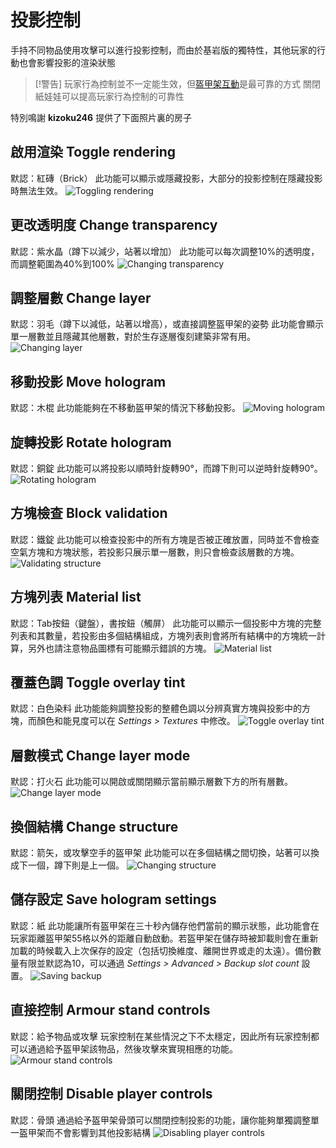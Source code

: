 # 投影控制
手持不同物品使用攻擊可以進行投影控制，而由於基岩版的獨特性，其他玩家的行動也會影響投影的渲染狀態

> [!警告]
> 玩家行為控制並不一定能生效，但[盔甲架互動](#armour-stand-controls)是最可靠的方式
> 關閉紙娃娃可以提高玩家行為控制的可靠性

特別鳴謝 **kizoku246** 提供了下面照片裏的房子

## 啟用渲染 Toggle rendering
默認：紅磚（Brick）
此功能可以顯示或隱藏投影，大部分的投影控制在隱藏投影時無法生效。
![Toggling rendering](/assets/togglingRendering.gif)

## 更改透明度 Change transparency
默認：紫水晶（蹲下以減少，站著以增加）
此功能可以每次調整10%的透明度，而調整範圍為40%到100%
![Changing transparency](/assets/changingTransparency.gif)

## 調整層數 Change layer
默認：羽毛（蹲下以減低，站著以增高），或直接調整盔甲架的姿勢
此功能會顯示單一層數並且隱藏其他層數，對於生存逐層復刻建築非常有用。
![Changing layer](/assets/changingLayer.gif)

## 移動投影 Move hologram
默認：木棍
此功能能夠在不移動盔甲架的情況下移動投影。
![Moving hologram](/assets/movingHologram.gif)

## 旋轉投影 Rotate hologram
默認：銅錠
此功能可以將投影以順時針旋轉90°，而蹲下則可以逆時針旋轉90°。
![Rotating hologram](/assets/rotatingHologram.gif)

## 方塊檢查 Block validation
默認：鐵錠
此功能可以檢查投影中的所有方塊是否被正確放置，同時並不會檢查空氣方塊和方塊狀態，若投影只展示單一層數，則只會檢查該層數的方塊。
![Validating structure](/assets/validatingStructure.gif)

## 方塊列表 Material list
默認：Tab按鈕（鍵盤），書按鈕（觸屏）
此功能可以顯示一個投影中方塊的完整列表和其數量，若投影由多個結構組成，方塊列表則會將所有結構中的方塊統一計算，另外也請注意物品圖標有可能顯示錯誤的方塊。
![Material list](/assets/materialList.gif)

## 覆蓋色調 Toggle overlay tint
默認：白色染料
此功能能夠調整投影的整體色調以分辨真實方塊與投影中的方塊，而顏色和能見度可以在 _Settings > Textures_ 中修改。
![Toggle overlay tint](/assets/togglingTint.gif)

## 層數模式 Change layer mode
默認：打火石
此功能可以開啟或關閉顯示當前顯示層數下方的所有層數。
![Change layer mode](/assets/changingLayerMode.gif)

## 換個結構 Change structure
默認：箭矢，或攻擊空手的盔甲架
此功能可以在多個結構之間切換，站著可以換成下一個，蹲下則是上一個。
![Changing structure](/assets/changingStructure.gif)

## 儲存設定 Save hologram settings
默認：紙
此功能讓所有盔甲架在三十秒內儲存他們當前的顯示狀態，此功能會在玩家距離盔甲架55格以外的距離自動啟動。若盔甲架在儲存時被卸載則會在重新加載的時候載入上次保存的設定（包括切換維度、離開世界或走的太遠）。備份數量有限並默認為10，可以通過 _Settings > Advanced > Backup slot count_ 設置。
![Saving backup](/assets/savingBackup.gif)

## 直接控制 Armour stand controls
默認：給予物品或攻擊
玩家控制在某些情況之下不太穩定，因此所有玩家控制都可以通過給予盔甲架該物品，然後攻擊來實現相應的功能。
![Armour stand controls](/assets/armourStandControls.gif)

## 關閉控制 Disable player controls
默認：骨頭
通過給予盔甲架骨頭可以關閉控制投影的功能，讓你能夠單獨調整單一盔甲架而不會影響到其他投影結構
![Disabling player controls](/assets/disablingPlayerControls.gif)
